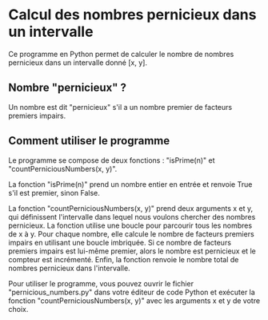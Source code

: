 # Calcul des nombres pernicieux dans un intervalle

Ce programme en Python permet de calculer le nombre de nombres pernicieux dans un intervalle donné [x, y]. 

## Nombre "pernicieux" ? 

Un nombre est dit "pernicieux" s'il a un nombre premier de facteurs premiers impairs.

## Comment utiliser le programme

Le programme se compose de deux fonctions : "isPrime(n)" et "countPerniciousNumbers(x, y)".

La fonction "isPrime(n)" prend un nombre entier en entrée et renvoie True s'il est premier, sinon False.

La fonction "countPerniciousNumbers(x, y)" prend deux arguments x et y, qui définissent l'intervalle dans lequel nous voulons chercher des nombres pernicieux. 
La fonction utilise une boucle pour parcourir tous les nombres de x à y. Pour chaque nombre, elle calcule le nombre de facteurs premiers impairs en utilisant une boucle imbriquée. Si ce nombre de facteurs premiers impairs est lui-même premier, alors le nombre est pernicieux et le compteur est incrémenté. Enfin, la fonction renvoie le nombre total de nombres pernicieux dans l'intervalle.

Pour utiliser le programme, vous pouvez ouvrir le fichier "pernicious_numbers.py" dans votre éditeur de code Python et exécuter la fonction "countPerniciousNumbers(x, y)" avec les arguments x et y de votre choix.
